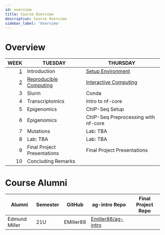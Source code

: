 ```yaml
---
id: overview
title: Course Overview
description: Course Overview
sidebar_label: 'Overview'
---
```


# Overview

|                    WEEK | TUESDAY                                      | THURSDAY                                      |
| ----------------------: | -------------------------------------------- | --------------------------------------------- |
|       [1](./week_01.md) | Introduction                                 | [Setup Environment](./week_01.md)             |
| [2](./week_02/intro.md) | [Reproducible Computing](./week_02/intro.md) | [Interactive Computing](./week_02/jupyter.md) |
|                       3 | Slurm                                        | Conda                                         |
|                       4 | Transcriptomics                              | Intro to nf-core                              |
|                       5 | Epigenomics                                  | ChIP-Seq Setup                                |
|                       6 | Epigenomics                                  | ChIP-Seq Preprocessing with nf-core           |
|                       7 | Mutations                                    | Lab: TBA                                      |
|                       8 | Lab: TBA                                     | Lab: TBA                                      |
|                       9 | Final Project Presentations                  | Final Project Presentations                   |
|                      10 | Concluding Remarks                           |                                               |

# Course Alumni

| Alumni        | Semester | GitHub    | ag-intro Repo                                               | Final Project Repo |
| ------------- | -------- | --------- | ----------------------------------------------------------- | ------------------ |
| Edmund Miller | 21U      | EMiller88 | [Emiller88/ag-intro](https://github.com/Emiller88/ag-intro) |                    |
